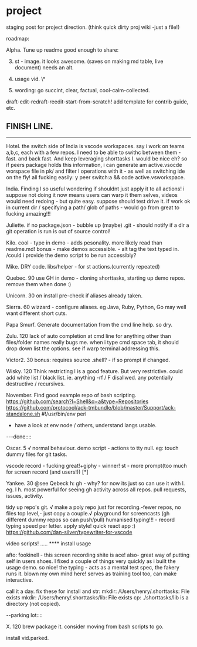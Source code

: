# project

staging post for project direction. (think quick dirty proj wiki -just a file!)

roadmap:

Alpha. Tune up readme good enough to share:

3.  st - image. it looks awesome. (saves on making md table, live document)
    needs an alt.

4.  usage vid. \\\*

5.  wording: go succint, clear, factual, cool-calm-collected.

draft-edit-redraft-reedit-start-from-scratch!
add template for contrib guide, etc.

## FINISH LINE.

---

Hotel.
the switch side of India is vscode workspaces.
say i work on teams a,b,c, each with a few repos.
I need to be able to swithc between them - fast. and back fast.
And keep leveraging shorttasks l. would be nice eh?
so if peers package holds this information, i can generate am
active.vsocde worspace file in pk/ and filter l operations with it -
as well as switching ide on the fly! all fucking easily:
y peer switch:a && code active.vsworkspace.

India.
Finding l so useful wondering if shouldnt just apply it to all actions!
i suppose not doing it now means users can warp it them selves,
videos would need redoing - but quite easy.
suppose should test drive it. if work ok in current dir / specifying a path/
glob of paths - would go from great to fucking amazing!!!

Juliette.
if no package.json - bubble up (maybe)
.git - should notify if a dir a git operation is run is out of source control!

Kilo.
cool - type in demo - adds pesonality. more likely read than readme.md!
bonus - make demos accessible. - alt tag the text typed in. /could i provide
the demo script to be run accessibly?

Mike.
DRY code.
libs/helper - for st actions.(currently repeated)

Quebec. 90
use GH in demo -
cloning shorttasks,
starting up demo repos.
remove them when done :)

Unicorn. 30
on install pre-check if aliases already taken.

Sierra. 60
wizzard - configure aliases.
eg Java, Ruby, Python, Go may well want different short cuts.

Papa Smurf.
Generate documentation from the cmd line help.
so dry.

Zulu. 120
lack of auto completion at cmd line for anything other than files/folder names really bugs me.
when i type
cmd space tab, it should drop down list the options. see if warp terminal addressing this.

Victor2. 30
bonus:
requires source .shell? - if so prompt if changed.

Wisky. 120
Think restricting l is a good feature. But very restrictive.
could add white list / black list.
ie. anything -rf / F disallwed. any potentially destructive / recursives.

November.
Find good example repo of bash scripting.
https://github.com/search?l=Shell&q=a&type=Repositories
https://github.com/protocool/ack-tmbundle/blob/master/Support/ack-standalone.sh
#!/usr/bin/env perl

- have a look at env node / others, understand langs usable.

---done::::

Oscar. 5 √ normal behaviour.
demo script - actions to tty null.
eg: touch dummy files for git tasks.

vscode record - fucking great!+giphy - winner!
st - more prompt(too much for screen record (and users!)) [*]

Yankee. 30 @see Qebeck
h: gh - why? for now its just so can use it with l. eg. l h.
most powerful for seeing gh activity across all repos. pull requests, issues, activity.

tidy up repo's git. √
make a poly repo just for recording.-fewer repos, no files top level,- just copy a couple.√
playground for screencasts (gh different dummy repos so can push/pull)
humanised typing!!! - record typing speed per letter. apply style! quick react app :)
https://github.com/dan-silver/typewriter-for-vscode

video scripts! ..... \*\*\*\*
install
usage

afto:
fookinell - this screen recording shite is ace!
also- great way of putting self in users shoes.
I fixed a couple of things very quickly as i built the usage demo.
so nice! the typing - acts as a mental test spec,
the fakery runs it. blown my own mind here!
serves as training tool too, can make interactive.

call it a day.
fix these for install and str:
mkdir: /Users/henry/.shorttasks: File exists
mkdir: /Users/henry/.shorttasks/lib: File exists
cp: ./shorttasks/lib is a directory (not copied).

--parking lot::::

X. 120
brew package it.
consider moving from bash scripts to go.

install vid.parked.
